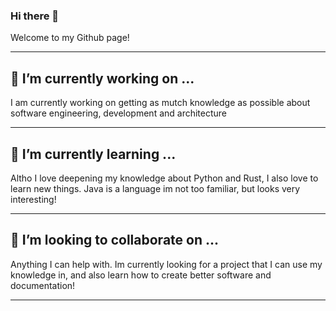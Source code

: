 ### Hi there 👋
Welcome to my Github page!

---
## 🔭 I’m currently working on ...
I am currently working on getting as mutch knowledge as possible
about software engineering, development and architecture

---
## 🌱 I’m currently learning ...
Altho I love deepening my knowledge about Python and Rust, I also love to learn new things.
Java is a language im not too familiar, but looks very interesting!

---
## 👯 I’m looking to collaborate on ...
Anything I can help with. Im currently looking for a project that I can use my knowledge in,
and also learn how to create better software and documentation!

---


<!--
**benmi3/benmi3** is a ✨ _special_ ✨ repository because its `README.md` (this file) appears on your GitHub profile.

Here are some ideas to get you started:

- 🔭 I’m currently working on ...
- 🌱 I’m currently learning ...
- 👯 I’m looking to collaborate on ...
- 🤔 I’m looking for help with ...
- 💬 Ask me about ...
- 📫 How to reach me: ...
- 😄 Pronouns: ...
- ⚡ Fun fact: ...
-->

